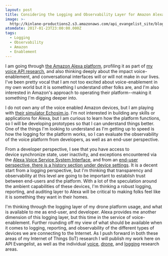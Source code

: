 ```yaml
---
layout: post
title: Considering the Logging and Observability Layer for Amazon Alexa Enablement
image: >-
  http://kinlane-productions2.s3.amazonaws.com/api_evangelist_site/blog/alexa_history.png
atomdate: 2017-01-23T23:00:00.000Z
tags:
  - Logging
  - Observability
  - Amazon
  - Enablement
---
```

I am going through [the Amazon Alexa platform](https://developer.amazon.com/alexa), profiling it as part of [my voice API research](http://voice.apievangelist.com/), and also thinking deeply about the impact voice-enablement, and conversational interfaces will or will not make in our lives. I've been pretty vocal that I am not too excited about voice-enablement in my own world but it is something I understand other folks are, and I'm also interested in Amazon's approach to operating their platform--making it something I'm digging deeper into. 

I do not own any of the voice enabled Amazon devices, but I am playing with [their simulator Echosim.io](https://echosim.io/). I'm not interested in building any skills or applications for Alexa, but I am curious to learn how the platform functions, so I will be developing prototypes so that I can understand things better. One of the things I'm looking to understand as I'm getting up to speed is how the logging for the platform works, so I can evaluate the observability of the voice platform from developers, as well as an end-user perspective.

From a developer perspective, I see that you have access to device synchronize state, user inactivity, and exceptions encountered via the [Alexa Voice Service System Interface](https://developer.amazon.com/public/solutions/alexa/alexa-voice-service/reference/system), and from an [end-user perspective, there is a history section under device settings](http://alexa.amazon.com/spa/index.html#settings). It is a decent start from a logging perspective, but I'm thinking that transparency and observability at this level are going to be important to establish trust between end-users and the platform. With a lot of the speculation around the ambient capabilities of these devices, I'm thinking a robust logging, reporting, and auditing layer to Alexa will be critical to making folks feel like it is something they want in their homes.

I'm thinking through the logging layer of my drone platform usage, and what is available to me as end-user, and developer. Alexa provides me another dimension of this logging layer, but this time in the service of voice-enablement. Further rounding off my view of what should be available when it comes to logging, reporting, and observability of the different types of devices we are connecting to the Internet. As I push forward in both these areas of my Internet of Things (IoT) research I will publish my work here on API Evangelist, as well as the individual [voice](http://voice.apievangelist.com/), [drone](http://drones.apievangelist.com/), and [logging](http://logging.apievangelist.com) research areas.